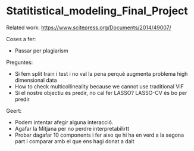 # Statitistical_modeling_Final_Project

Related work:
https://www.scitepress.org/Documents/2014/49007/

Coses a fer: 
- Passar per plagiarism


Preguntes:

- Si fem split train i test i no val la pena perquè augmenta problema high dimensional data
- How to check multicollineality because we cannot use traditional VIF
- Si el nostre objectiu és predir, no cal fer LASSO? LASSO-CV és bo per predir
  
Geert:
- Podem intentar afegir alguna interacció.
- Agafar la Mitjana per no perdre interpretabilirtt
- Probar dagafar 10 components i fer aixo qe hi ha en verd a la segona part i comparar amb el que ens hagi donat a dalt
